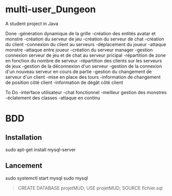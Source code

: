 # multi-user_Dungeon
A student project in Java

Done
    -génération dynamique de la grille
    -création des entités avatar et monstre
    -création du serveur de jeu
    -création du serveur de chat
    -création du client
    -connexion du client au serveurs
    -déplacement du joueur
    -attaque monstre
    -attaque entre joueur
    -création du serveur manager
    -gestion connexion serveur de jeu et de chat au serveur pricipal
    -répartition de zone en fonction du nombre de serveur
    -répartition des clients sur les serveurs de jeux
    -gestion de la déconnexion d'un serveur
    -gestion de la connexion d'un nouveau serveur en cours de partie
    -gestion du changement de serveur d'un client
    -mise en place des tours
    -information de changement de position côté client
    -information de dégât côté client

To Do
    -interface utilisateur
    -chat fonctionnel
    -meilleur gestion des monstres
    -éclatement des classes
    -attaque en continu
    
    
BDD
===

Installation
------------
sudo apt-get install mysql-server

Lancement
---------
sudo systemctl start mysql
sudo mysql
> CREATE DATABASE projetMUD;
> USE projetMUD;
> SOURCE fichier.sql
